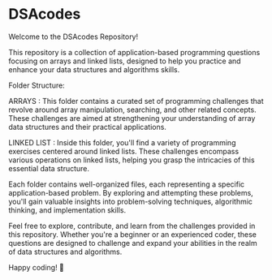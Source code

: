 # DSAcodes
Welcome to the DSAcodes Repository!

This repository is a collection of application-based programming questions focusing on arrays and linked lists, designed to help you practice and enhance your data structures and algorithms skills.

Folder Structure:

ARRAYS : This folder contains a curated set of programming challenges that revolve around array manipulation, searching, and other related concepts. These challenges are aimed at strengthening your understanding of array data structures and their practical applications.

LINKED LIST : Inside this folder, you'll find a variety of programming exercises centered around linked lists. These challenges encompass various operations on linked lists, helping you grasp the intricacies of this essential data structure.

Each folder contains well-organized files, each representing a specific application-based problem. By exploring and attempting these problems, you'll gain valuable insights into problem-solving techniques, algorithmic thinking, and implementation skills.

Feel free to explore, contribute, and learn from the challenges provided in this repository. Whether you're a beginner or an experienced coder, these questions are designed to challenge and expand your abilities in the realm of data structures and algorithms.

Happy coding! 🚀




